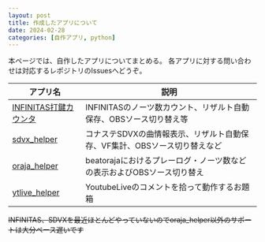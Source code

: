 ```yaml
---
layout: post
title: 作成したアプリについて
date: 2024-02-28
categories: [自作アプリ, python]
---
```


本ページでは、自作したアプリについてまとめる。
各アプリに対する問い合わせは対応するレポジトリのIssuesへどうぞ。

|アプリ名|説明|
|-|-|
|[INFINITAS打鍵カウンタ](https://github.com/dj-kata/inf_daken_counter_obsw)|INFINITASのノーツ数カウント、リザルト自動保存、OBSソース切り替え等|
|[sdvx\_helper](https://github.com/dj-kata/sdvx_helper)|コナステSDVXの曲情報表示、リザルト自動保存、VF集計、OBSソース切り替えなど|
|[oraja_helper](https://github.com/dj-kata/oraja_helper)|beatorajaにおけるプレーログ・ノーツ数などの表示およびOBSソース切り替え|
|[ytlive\_helper](https://github.com/dj-kata/ytlive_helper)|YoutubeLiveのコメントを拾って動作するお題箱|

~~INFINITAS、SDVXを最近ほとんどやっていないのでoraja_helper以外のサポートは大分ペース遅いです~~
